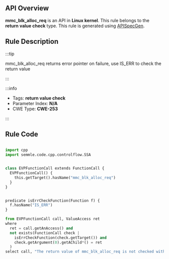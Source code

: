 ---
---


## API Overview
**mmc_blk_alloc_req** is an API in **Linux kernel**. This rule belongs to the **return value check** type. This rule is generated using [APISpecGen](../../tools/APISpecGen).
## Rule Description

:::tip

mmc_blk_alloc_req returns error pointer on failure, use IS_ERR to check the return value

:::

:::info

- Tags: **return value check**
- Parameter Index: **N/A**
- CWE Type: **CWE-253**

:::

## Rule Code
```python

import cpp
import semmle.code.cpp.controlflow.SSA


class EVPFunctionCall extends FunctionCall {
  EVPFunctionCall() {
    this.getTarget().hasName("mmc_blk_alloc_req")
  }
}


predicate isErrCheckFunction(Function f) {
  f.hasName("IS_ERR") 
}

from EVPFunctionCall call, ValueAccess ret
where
  ret = call.getAnAccess() and
  not exists(FunctionCall check |
    isErrCheckFunction(check.getTarget()) and
    check.getArgument(0).getAChild*() = ret
  )
select call, "The return value of mmc_blk_alloc_req is not checked with IS_ERR."
    
```